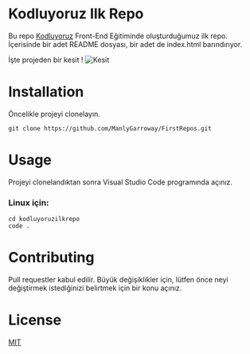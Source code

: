 # Kodluyoruz Ilk Repo

Bu repo [Kodluyoruz](https://www.kodluyoruz.org/) Front-End Eğitiminde oluşturduğumuz ilk repo. İçerisinde bir adet README dosyası, bir adet de index.html barındırıyor.

İşte projeden bir kesit !
![Kesit](https://i.imgur.com/QNolYaH.png)


# Installation 
Öncelikle projeyi clonelayın.
```
git clone https://github.com/ManlyGarroway/FirstRepos.git
```

# Usage
Projeyi clonelandıktan sonra Visual Studio Code programında açınız.

### Linux için:

```
cd kodluyoruzilkrepo
code .
```

# Contributing
Pull requestler kabul edilir. Büyük değişiklikler için, lütfen önce neyi değiştirmek istediğinizi belirtmek için bir konu açınız.

# License 
[MIT](https://choosealicense.com/licenses/mit/)
